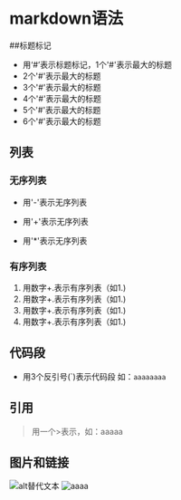 # markdown语法

##标题标记
- 用‘#’表示标题标记，1个'#'表示最大的标题
- 2个'#'表示最大的标题
- 3个'#'表示最大的标题
- 4个'#'表示最大的标题
- 5个'#'表示最大的标题
- 6个'#'表示最大的标题

## 列表
### 无序列表
- 用'-'表示无序列表
+ 用'+'表示无序列表
* 用'*'表示无序列表

### 有序列表
1. 用数字+.表示有序列表（如1.)
1. 用数字+.表示有序列表（如1.)
1. 用数字+.表示有序列表（如1.)
1. 用数字+.表示有序列表（如1.)


## 代码段
- 用3个反引号(`)表示代码段
	如：```aaaaaaaa```

## 引用
> 用一个>表示，如：aaaaa

## 图片和链接
![alt替代文本](http://img1.imgtn.bdimg.com/it/u=1360380978,485723359&fm=26&gp=0.jpg)
<img src="http://hbimg.b0.upaiyun.com/550b8b1ffe3c35b575272f2697537bc2517259cf17a77-4AYvbp_fw658" alt="aaaa" />
